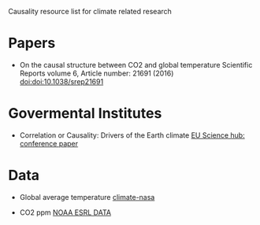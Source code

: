 Causality resource list for climate related research

# Papers

* On the causal structure between CO2 and global temperature
  Scientific Reports volume 6, Article number: 21691 (2016)
  [doi:doi:10.1038/srep21691](https://www.nature.com/articles/srep21691)

# Govermental Institutes

* Correlation or Causality: Drivers of the Earth climate
  [EU Science hub: conference paper](https://ec.europa.eu/jrc/en/publication/correlation-or-causality-drivers-earth-climate)

# Data

* Global average temperature [climate-nasa](https://climate.nasa.gov/system/internal_resources/details/original/647_Global_Temperature_Data_File.txt)

* CO2 ppm [NOAA ESRL DATA](ftp://aftp.cmdl.noaa.gov/products/trends/co2/co2_mm_mlo.txt)
